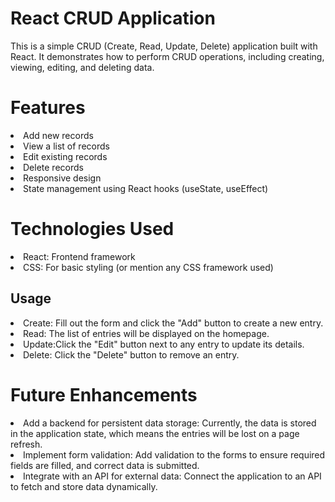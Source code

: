 # React CRUD Application

This is a simple CRUD (Create, Read, Update, Delete) application built with React. It demonstrates how to perform CRUD operations, including creating, viewing, editing, and deleting data.


# Features

<li>Add new records</li>
<li>View a list of records</li>
<li>Edit existing records</li>
<li>Delete records</li>
<li>Responsive design</li>
<li>State management using React hooks (useState, useEffect)</li>


# Technologies Used
<li>React: Frontend framework </li> 
<li> CSS: For basic styling (or mention any CSS framework used) </li> 



## Usage

 <li>Create: Fill out the form and click the "Add" button to create a new entry.</li>

<li>Read: The list of entries will be displayed on the homepage.</li>

 <li> Update:Click the "Edit" button next to any entry to update its details.</li>

<li> Delete: Click the "Delete" button to remove an entry.</li>



#  Future Enhancements

<li>Add a backend for persistent data storage: Currently, the data is stored in the application state, which means the entries will be lost on a page refresh.</li>

<li>Implement form validation: Add validation to the forms to ensure required fields are filled, and correct data is submitted.</li>

<li>Integrate with an API for external data: Connect the application to an API to fetch and store data dynamically.</li>




